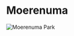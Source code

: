 # Moerenuma
![Moerenuma Park](https://master.ana-cooljapan.com/destinations/img/hokkaido/moerenumapark/004-01.jpg)
